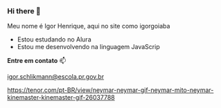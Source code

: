 ### Hi there 👋

Meu nome é Igor Henrique, aqui no site como igorgoiaba

- Estou estudando no Alura
- Estou me desenvolvendo na linguagem JavaScrip

 **Entre em contato** 📫

igor.schlikmann@escola.pr.gov.br

https://tenor.com/pt-BR/view/neymar-neymar-gif-neymar-mito-neymar-kinemaster-kinemaster-gif-26037788
